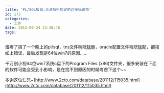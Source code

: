 ```yaml
---
title: 'PL/SQL报错:无法解析指定的连接标识符'
id: 173
categories:
  - 工作
date: 2012-09-24 23:48:48
tags:
---
```


蛋疼了搞了一个晚上的pl/sql，tns文件咣咣猛删，oracle配置文件咣咣猛配，都报如上错误，最后发现是64位win7的原因……

千万别小视64位win7系统c盘下的Program Files (x86)文件夹，很多安装在下面的软件可能会受到小影响，是在找不到原因的时候考虑下这个~~

多谢这位仁兄~[http://www.2cto.com/database/201112/115035.html](http://www.2cto.com/database/201112/115035.html)